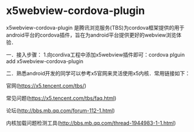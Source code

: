  # x5webview-cordova-plugin
x5webview-cordova-plugin 是腾讯浏览服务(TBS)为cordova框架提供的用于android平台的cordova插件，旨在为android平台提供更好的webview浏览体验．

一．接入步骤：
1.向cordiva工程中添加x5webview插件即可：cordova plguin add x5webview-cordova-plugin

二．熟悉android开发的同学可以参考x5官网来灵活使用x5内核．常用链接如下：

官网(https://x5.tencent.com/tbs/)

常见问题(https://x5.tencent.com/tbs/faq.html)

论坛(http://bbs.mb.qq.com/forum-112-1.html)

内核加载问题检测工具(http://bbs.mb.qq.com/thread-1944983-1-1.html)

